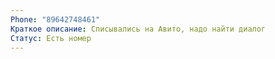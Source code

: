 ```yaml
---
Phone: "89642748461"
Краткое описание: Списывались на Авито, надо найти диалог
Статус: Есть номер
---
```

